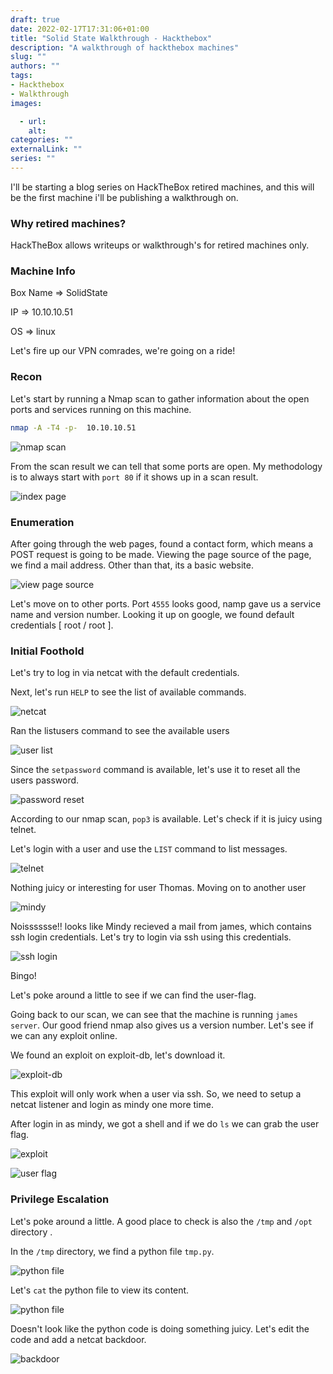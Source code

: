 ```yaml
--- 
draft: true
date: 2022-02-17T17:31:06+01:00
title: "Solid State Walkthrough - Hackthebox"
description: "A walkthrough of hackthebox machines"
slug: ""
authors: ""
tags:
- Hackthebox
- Walkthrough
images:

  - url: 
    alt: 
categories: ""
externalLink: ""
series: ""
---
```

I'll be starting a blog series on HackTheBox retired machines, and this will be the first machine i'll be publishing a walkthrough on.

<!--more-->
### Why retired machines?
HackTheBox allows writeups or walkthrough's for retired machines only.

### Machine Info
Box Name  ⇒ SolidState

IP  ⇒  10.10.10.51

OS  ⇒  linux

Let's fire up our VPN comrades, we're going on a ride!

### Recon
Let's start by running a Nmap scan to gather information about the open ports and services running on this machine.

```bash
nmap -A -T4 -p-  10.10.10.51
```
![nmap scan](nmap.png)

From the scan result we can tell that some ports are open. My methodology is to always start with `port 80` if it shows up in a scan result.

![index page](index-page.png)

### Enumeration
After going through the web pages, found a contact form, which means a POST request is going to be made. Viewing the page source of the page, we find a mail address. Other than that, its a basic website.

![view page source](pagesource.png)

Let's move on to other ports. Port `4555` looks good, namp gave us a service name and version number. Looking it up on google, we found default credentials [ root / root ].

### Initial Foothold
Let's try to log in via netcat with the default credentials.

Next, let's run `HELP` to see the list of available commands.

![netcat](netcat.png)

Ran the listusers command to see the available users

![user list](listusers.png)

Since the `setpassword` command is available, let's use it to reset all the users password.

![password reset](reset-password.png)

According to our nmap scan, `pop3` is available. Let's check if it is juicy using telnet.

Let's login with a user and use the `LIST` command to list messages.

![telnet](telnet.png)

Nothing juicy or interesting for user Thomas. Moving on to another user

![mindy](mindy.png)

Noisssssse!! looks like Mindy recieved a mail from james, which contains ssh login credentials. Let's try to login via ssh using this credentials.

![ssh login](ssh.png)

Bingo! 

Let's poke around a little to see if we can find the user-flag.

[]()

Going back to our scan, we can see that the machine is running `james server`. Our good friend nmap also gives us a version number. Let's see if we can any exploit online.

We found an exploit on exploit-db, let's download it.

![exploit-db](exploit-db.png)

This exploit will only work when a user via ssh. So, we need to setup a netcat listener and login as mindy one more time.

After login in as mindy, we got a shell and if we do `ls` we can grab the user flag.

![exploit](exploit.png)

![user flag](user-flag.png)

### Privilege Escalation
Let's poke around a little. A good place to check is also the `/tmp` and `/opt` directory .

In the `/tmp` directory, we find a python file `tmp.py`. 

![python file](tmp.png)

Let's `cat` the python file to view its content.

![python file](user-python.png)

Doesn't look like the python code is doing something juicy. Let's edit the code and add a netcat backdoor.

![backdoor](backdoor.png)